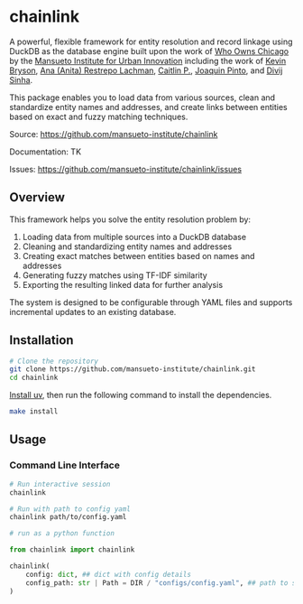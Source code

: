 # chainlink

A powerful, flexible framework for entity resolution and record linkage using DuckDB as the database engine built upon the work of [Who Owns Chicago](https://github.com/mansueto-institute/who-owns-chi/) by the [Mansueto Institute for Urban Innovation](https://miurban.uchicago.edu/) including the work of [Kevin Bryson](https://github.com/cmdkev), [Ana (Anita) Restrepo Lachman](https://github.com/anitarestrepo16), [Caitlin P.](https://github.com/CaitlinCP), [Joaquin Pinto](https://github.com/joaquinpinto), and [Divij Sinha](https://github.com/divij-sinha). 


This package enables you to load data from various sources, clean and standardize entity names and addresses, and create links between entities based on exact and fuzzy matching techniques.

Source: https://github.com/mansueto-institute/chainlink

Documentation: TK

Issues: https://github.com/mansueto-institute/chainlink/issues

## Overview

This framework helps you solve the entity resolution problem by:

1. Loading data from multiple sources into a DuckDB database
2. Cleaning and standardizing entity names and addresses
3. Creating exact matches between entities based on names and addresses
4. Generating fuzzy matches using TF-IDF similarity
5. Exporting the resulting linked data for further analysis

The system is designed to be configurable through YAML files and supports incremental updates to an existing database.

## Installation

```bash
# Clone the repository
git clone https://github.com/mansueto-institute/chainlink.git
cd chainlink
```

[Install uv](https://docs.astral.sh/uv/getting-started/installation/), then run the following command to install the dependencies.

```bash
make install
```

## Usage

### Command Line Interface

```bash
# Run interactive session
chainlink

# Run with path to config yaml
chainlink path/to/config.yaml
```

```python
# run as a python function

from chainlink import chainlink

chainlink(
    config: dict, ## dict with config details
    config_path: str | Path = DIR / "configs/config.yaml", ## path to store dict post processing
)
```
